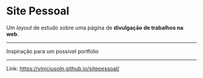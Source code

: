# Site Pessoal

Um *layout* de estudo sobre uma página de **divulgação de trabalhos na web**.

***

Inspiração para um possivel portfolio

***

Link: https://viniciusoln.github.io/sitepessoal/





